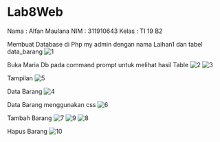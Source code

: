 # Lab8Web

Nama : Alfan Maulana
NIM : 311910643
Kelas : TI 19 B2

Membuat Database di Php my admin dengan nama Laihan1 dan tabel data_barang
![1](https://user-images.githubusercontent.com/81576195/120262034-57a87080-c2c3-11eb-8a63-7691d60f69de.png)

Buka Maria Db pada command prompt untuk melihat hasil Table
![2](https://user-images.githubusercontent.com/81576195/120262298-b372f980-c2c3-11eb-881a-2497187de9dc.png)
![3](https://user-images.githubusercontent.com/81576195/120262337-c08fe880-c2c3-11eb-9b59-49c8e4f86cbb.png)

Tampilan 
![5](https://user-images.githubusercontent.com/81576195/120262963-f386ac00-c2c4-11eb-8c34-cb3b1b7d01d6.png)

Data Barang
![4](https://user-images.githubusercontent.com/81576195/120262980-fed9d780-c2c4-11eb-81aa-4a4403a34326.png)

Data Barang menggunakan css
![6](https://user-images.githubusercontent.com/81576195/120263117-46f8fa00-c2c5-11eb-96ff-2f83af0f6205.png)

Tambah Barang
![7](https://user-images.githubusercontent.com/81576195/120263176-5d9f5100-c2c5-11eb-9b2f-f181f0ad698e.png)
![9](https://user-images.githubusercontent.com/81576195/120263217-6e4fc700-c2c5-11eb-857f-cd1e40453389.png)
![8](https://user-images.githubusercontent.com/81576195/120263251-80ca0080-c2c5-11eb-9fcd-ebb8420797b3.png)

Hapus Barang
![10](https://user-images.githubusercontent.com/81576195/120263265-89bad200-c2c5-11eb-8516-73d86ad12c7f.png)

